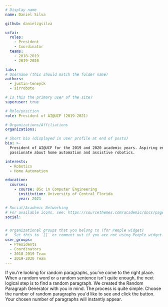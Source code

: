 ```yaml
---
# Display name
name: Daniel Silva

github: danielzgsilva

ucfai:
  roles:
    - President
    - Coordinator
  teams:
    - 2018-2019
    - 2019-2020

labs:
# Username (this should match the folder name)
authors:
  - justin-teneyck
  - sirroboto

# Is this the primary user of the site?
superuser: true

# Role/position
role: President of AI@UCF (2019-2021)

# Organizations/Affiliations
organizations:

# Short bio (displayed in user profile at end of posts)
bio: >-
  President of AI@UCF for the 2019 and 2020 academic years. Aspiring entrepreneur
  passionate about home automation and assistive robotics.

interests:
  - Robotics
  - Home Automation

education:
  courses:
    - course: BSc in Computer Engineering
      institution: University of Central Florida
      year: 2021

# Social/Academic Networking
# For available icons, see: https://sourcethemes.com/academic/docs/page-builder/#icons
social:


# Organizational groups that you belong to (for People widget)
#   Set this to `[]` or comment out if you are not using People widget.
user_groups:
  - Presidents
  - Coordinators
  - 2018-2019 Team
  - 2019-2020 Team
---
```


If you're looking for random paragraphs, you've come to the right place. When a random
word or a random sentence isn't quite enough, the next logical step is to find a random
paragraph. We created the Random Paragraph Generator with you in mind. The process is
quite simple. Choose the number of random paragraphs you'd like to see and click the
button. Your chosen number of paragraphs will instantly appear.

